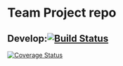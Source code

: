 # Team Project repo
## Develop:[![Build Status](https://app.travis-ci.com/gcivil-nyu-org/INT2-Monday-Spring2024-Team-2.svg?branch=develop)](https://app.travis-ci.com/gcivil-nyu-org/INT2-Monday-Spring2024-Team-2)
[![Coverage Status](https://coveralls.io/repos/github/gcivil-nyu-org/INT2-Monday-Spring2024-Team-2/badge.svg?branch=develop)](https://coveralls.io/github/gcivil-nyu-org/INT2-Monday-Spring2024-Team-2?branch=develop)